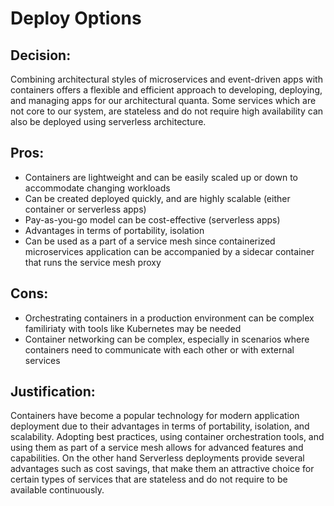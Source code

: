 # Deploy Options

## Decision:

Combining architectural styles of microservices and event-driven apps with containers offers a flexible and efficient approach to developing, 
deploying, and managing apps for our architectural quanta. Some services which are not core to our system, are stateless and do not 
require high availability can also be deployed using serverless architecture.

## Pros:

- Containers are lightweight and can be easily scaled up or down to accommodate changing workloads
- Can be created deployed quickly, and are highly scalable  (either container or serverless apps)
- Pay-as-you-go model can be cost-effective (serverless apps)
- Advantages in terms of portability, isolation
- Can be used as a part of a service mesh since containerized microservices application can be accompanied by a sidecar container that runs the service mesh proxy

## Cons:

- Orchestrating containers in a production environment can be complex familiriaty with tools like Kubernetes may be needed
- Container networking can be complex, especially in scenarios where containers need to communicate with each other or with external services

## Justification:

Containers have become a popular technology for modern application deployment due to their advantages in terms of portability, 
isolation, and scalability. Adopting best practices, using container orchestration tools, and using them as part of a service mesh
allows for advanced features and capabilities. On the other hand Serverless deployments provide several advantages such as cost savings,
that make them an attractive choice for certain types of services that are stateless and do not require to be available continuously.
